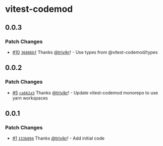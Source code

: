 # vitest-codemod

## 0.0.3

### Patch Changes

- [#10](https://github.com/trivikr/vitest-codemod/pull/10) [`36886bf`](https://github.com/trivikr/vitest-codemod/commit/36886bf3537d05fd0af47a1c5cd4e75e343588e6) Thanks [@trivikr](https://github.com/trivikr)! - Use types from @vitest-codemod/types

## 0.0.2

### Patch Changes

- [#5](https://github.com/trivikr/vitest-codemod/pull/5) [`ca662a3`](https://github.com/trivikr/vitest-codemod/commit/ca662a3) Thanks [@trivikr](https://github.com/trivikr)! - Update vitest-codemod monorepo to use yarn workspaces

## 0.0.1

### Patch Changes

- [#1](https://github.com/trivikr/vitest-codemod/pull/1) [`153b894`](https://github.com/trivikr/vitest-codemod/commit/153b894) Thanks [@trivikr](https://github.com/trivikr)! - Add initial code
